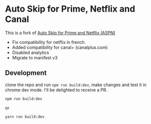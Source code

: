 # Auto Skip for Prime, Netflix and Canal

This is a fork of [Auto Skip for Prime and Netflix (ASPN)](https://github.com/naman03malhotra/auto-skip-for-netflix-and-prime)

* Fix compatibility for netflix in french.
* Added compatibility for canal+ (canalplus.com)
* Disabled analytics
* Migrate to manifest v3

## Development

clone the repo and run `npm run build:dev`, make changes and test it in chrome dev mode.
I'll be delighted to receive a PR.

```
npm run build:dev
```

or

```
yarn run build:dev
```

